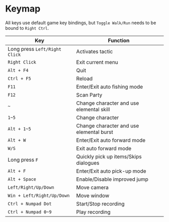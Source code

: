 # Keymap

All keys use default game key bindings, but `Toggle Walk/Run` needs to be bound to `Right Ctrl`.

| Key                           | Function                                 |
| ----------------------------- | ---------------------------------------- |
| Long press `Left/Right Click` | Activates tactic                         |
| `Right Click`                 | Exit current menu                        |
| `Alt + F4`                    | Quit                                     |
| `Ctrl + F5`                   | Reload                                   |
| `F11`                         | Enter/Exit auto fishing mode             |
| `F12`                         | Scan Party                               |
| `~`                           | Change character and use elemental skill |
| `1~5`                         | Change character                         |
| `Alt + 1~5`                   | Change character and use elemental burst |
| `Alt + W`                     | Enter/Exit auto forward mode             |
| `W/S`                         | Exit auto forward mode                   |
| Long press `F`                | Quickly pick up items/Skips dialogues    |
| `Alt + F`                     | Enter/Exit auto pick-up mode             |
| `Alt + Space`                 | Enable/Disable improved jump             |
| `Left/Right/Up/Down`          | Move camera                              |
| `Win + Left/Right/Up/Down`    | Move window                              |
| `Ctrl + Numpad Dot`           | Start/Stop recording                     |
| `Ctrl + Numpad 0~9`           | Play recording                           |
